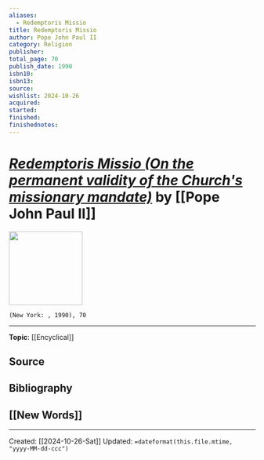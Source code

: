 ```yaml
---
aliases:
  - Redemptoris Missio
title: Redemptoris Missio
author: Pope John Paul II
category: Religion
publisher: 
total_page: 70
publish_date: 1990
isbn10: 
isbn13: 
source: 
wishlist: 2024-10-26
acquired: 
started: 
finished: 
finishednotes:
---
```

# *[Redemptoris Missio (On the permanent validity of the Church's missionary mandate)](https://www.vatican.va/content/john-paul-ii/en/encyclicals/documents/hf_jp-ii_enc_07121990_redemptoris-missio.html)* by [[Pope John Paul II]]

<img src="" width=150>

`(New York: , 1990), 70`



--- 
**Topic**: [[Encyclical]]

**Source**
- 

**Bibliography**
- 
 
**[[New Words]]**
- 

---
Created: [[2024-10-26-Sat]]
Updated: `=dateformat(this.file.mtime, "yyyy-MM-dd-ccc")`